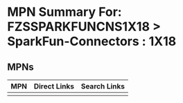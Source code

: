



# MPN Summary For: FZSSPARKFUNCNS1X18 > SparkFun-Connectors : 1X18

## MPNs
  

|MPN|Direct Links|Search Links|
| :--- | :--- | :--- |
||||
